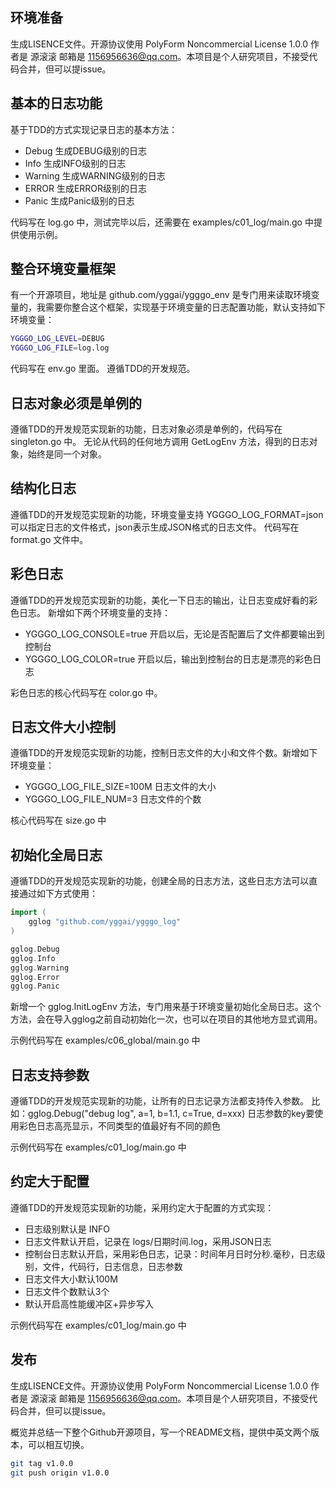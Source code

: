 ## 环境准备
生成LISENCE文件。开源协议使用 PolyForm Noncommercial License 1.0.0  作者是 源滚滚 邮箱是 1156956636@qq.com。本项目是个人研究项目，不接受代码合并，但可以提issue。

## 基本的日志功能
基于TDD的方式实现记录日志的基本方法：
- Debug 生成DEBUG级别的日志
- Info 生成INFO级别的日志
- Warning 生成WARNING级别的日志
- ERROR 生成ERROR级别的日志
- Panic 生成Panic级别的日志

代码写在 log.go 中，测试完毕以后，还需要在 examples/c01_log/main.go 中提供使用示例。

## 整合环境变量框架
有一个开源项目，地址是  github.com/yggai/ygggo_env 是专门用来读取环境变量的，我需要你整合这个框架，实现基于环境变量的日志配置功能，默认支持如下环境变量：
```bash
YGGGO_LOG_LEVEL=DEBUG
YGGGO_LOG_FILE=log.log
```

代码写在 env.go 里面。
遵循TDD的开发规范。

## 日志对象必须是单例的
遵循TDD的开发规范实现新的功能，日志对象必须是单例的，代码写在 singleton.go 中。
无论从代码的任何地方调用 GetLogEnv 方法，得到的日志对象，始终是同一个对象。


## 结构化日志
遵循TDD的开发规范实现新的功能，环境变量支持 YGGGO_LOG_FORMAT=json 可以指定日志的文件格式，json表示生成JSON格式的日志文件。
代码写在 format.go 文件中。

## 彩色日志
遵循TDD的开发规范实现新的功能，美化一下日志的输出，让日志变成好看的彩色日志。
新增如下两个环境变量的支持：
- YGGGO_LOG_CONSOLE=true 开启以后，无论是否配置后了文件都要输出到控制台
- YGGGO_LOG_COLOR=true 开启以后，输出到控制台的日志是漂亮的彩色日志

彩色日志的核心代码写在 color.go 中。


## 日志文件大小控制
遵循TDD的开发规范实现新的功能，控制日志文件的大小和文件个数。新增如下环境变量：
- YGGGO_LOG_FILE_SIZE=100M 日志文件的大小
- YGGGO_LOG_FILE_NUM=3 日志文件的个数

核心代码写在 size.go 中

## 初始化全局日志
遵循TDD的开发规范实现新的功能，创建全局的日志方法，这些日志方法可以直接通过如下方式使用：
```go
import (
	gglog "github.com/yggai/ygggo_log"
)

gglog.Debug
gglog.Info
gglog.Warning
gglog.Error
gglog.Panic
```

新增一个 gglog.InitLogEnv 方法，专门用来基于环境变量初始化全局日志。这个方法，会在导入gglog之前自动初始化一次，也可以在项目的其他地方显式调用。

示例代码写在 examples/c06_global/main.go 中


## 日志支持参数
遵循TDD的开发规范实现新的功能，让所有的日志记录方法都支持传入参数。
比如：gglog.Debug("debug log", a=1, b=1.1, c=True, d=xxx)
日志参数的key要使用彩色日志高亮显示，不同类型的值最好有不同的颜色

示例代码写在 examples/c01_log/main.go 中

## 约定大于配置
遵循TDD的开发规范实现新的功能，采用约定大于配置的方式实现：
- 日志级别默认是 INFO
- 日志文件默认开启，记录在 logs/日期时间.log，采用JSON日志
- 控制台日志默认开启，采用彩色日志，记录：时间年月日时分秒.毫秒，日志级别，文件，代码行，日志信息，日志参数
- 日志文件大小默认100M
- 日志文件个数默认3个
- 默认开启高性能缓冲区+异步写入

示例代码写在 examples/c01_log/main.go 中

## 发布
生成LISENCE文件。开源协议使用 PolyForm Noncommercial License 1.0.0  作者是 源滚滚 邮箱是 1156956636@qq.com。本项目是个人研究项目，不接受代码合并，但可以提issue。

概览并总结一下整个Github开源项目，写一个README文档，提供中英文两个版本，可以相互切换。


```bash
git tag v1.0.0
git push origin v1.0.0
```
